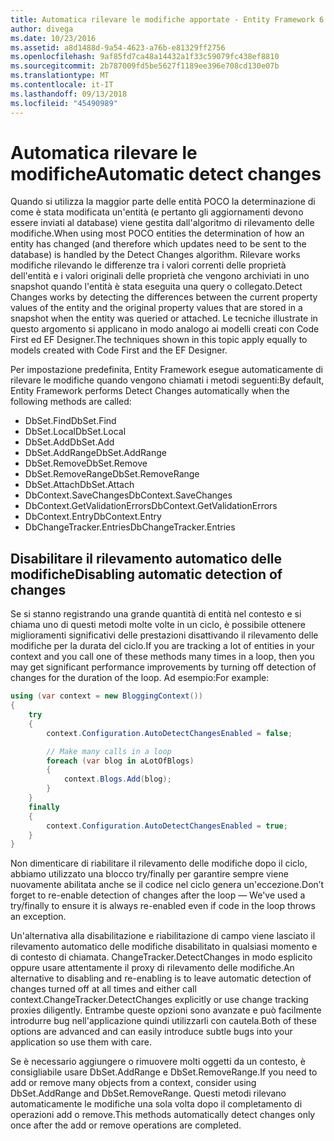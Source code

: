 ```yaml
---
title: Automatica rilevare le modifiche apportate - Entity Framework 6
author: divega
ms.date: 10/23/2016
ms.assetid: a8d1488d-9a54-4623-a76b-e81329ff2756
ms.openlocfilehash: 9af85fd7ca48a14432a1f33c59079fc438ef8810
ms.sourcegitcommit: 2b787009fd5be5627f1189ee396e708cd130e07b
ms.translationtype: MT
ms.contentlocale: it-IT
ms.lasthandoff: 09/13/2018
ms.locfileid: "45490989"
---
```

# <a name="automatic-detect-changes"></a><span data-ttu-id="1c751-102">Automatica rilevare le modifiche</span><span class="sxs-lookup"><span data-stu-id="1c751-102">Automatic detect changes</span></span>
<span data-ttu-id="1c751-103">Quando si utilizza la maggior parte delle entità POCO la determinazione di come è stata modificata un'entità (e pertanto gli aggiornamenti devono essere inviati al database) viene gestita dall'algoritmo di rilevamento delle modifiche.</span><span class="sxs-lookup"><span data-stu-id="1c751-103">When using most POCO entities the determination of how an entity has changed (and therefore which updates need to be sent to the database) is handled by the Detect Changes algorithm.</span></span> <span data-ttu-id="1c751-104">Rilevare works modifiche rilevando le differenze tra i valori correnti delle proprietà dell'entità e i valori originali delle proprietà che vengono archiviati in uno snapshot quando l'entità è stata eseguita una query o collegato.</span><span class="sxs-lookup"><span data-stu-id="1c751-104">Detect Changes works by detecting the differences between the current property values of the entity and the original property values that are stored in a snapshot when the entity was queried or attached.</span></span> <span data-ttu-id="1c751-105">Le tecniche illustrate in questo argomento si applicano in modo analogo ai modelli creati con Code First ed EF Designer.</span><span class="sxs-lookup"><span data-stu-id="1c751-105">The techniques shown in this topic apply equally to models created with Code First and the EF Designer.</span></span>  

<span data-ttu-id="1c751-106">Per impostazione predefinita, Entity Framework esegue automaticamente di rilevare le modifiche quando vengono chiamati i metodi seguenti:</span><span class="sxs-lookup"><span data-stu-id="1c751-106">By default, Entity Framework performs Detect Changes automatically when the following methods are called:</span></span>  

- <span data-ttu-id="1c751-107">DbSet.Find</span><span class="sxs-lookup"><span data-stu-id="1c751-107">DbSet.Find</span></span>  
- <span data-ttu-id="1c751-108">DbSet.Local</span><span class="sxs-lookup"><span data-stu-id="1c751-108">DbSet.Local</span></span>  
- <span data-ttu-id="1c751-109">DbSet.Add</span><span class="sxs-lookup"><span data-stu-id="1c751-109">DbSet.Add</span></span>  
- <span data-ttu-id="1c751-110">DbSet.AddRange</span><span class="sxs-lookup"><span data-stu-id="1c751-110">DbSet.AddRange</span></span>
- <span data-ttu-id="1c751-111">DbSet.Remove</span><span class="sxs-lookup"><span data-stu-id="1c751-111">DbSet.Remove</span></span>  
- <span data-ttu-id="1c751-112">DbSet.RemoveRange</span><span class="sxs-lookup"><span data-stu-id="1c751-112">DbSet.RemoveRange</span></span>
- <span data-ttu-id="1c751-113">DbSet.Attach</span><span class="sxs-lookup"><span data-stu-id="1c751-113">DbSet.Attach</span></span>  
- <span data-ttu-id="1c751-114">DbContext.SaveChanges</span><span class="sxs-lookup"><span data-stu-id="1c751-114">DbContext.SaveChanges</span></span>  
- <span data-ttu-id="1c751-115">DbContext.GetValidationErrors</span><span class="sxs-lookup"><span data-stu-id="1c751-115">DbContext.GetValidationErrors</span></span>  
- <span data-ttu-id="1c751-116">DbContext.Entry</span><span class="sxs-lookup"><span data-stu-id="1c751-116">DbContext.Entry</span></span>  
- <span data-ttu-id="1c751-117">DbChangeTracker.Entries</span><span class="sxs-lookup"><span data-stu-id="1c751-117">DbChangeTracker.Entries</span></span>  

## <a name="disabling-automatic-detection-of-changes"></a><span data-ttu-id="1c751-118">Disabilitare il rilevamento automatico delle modifiche</span><span class="sxs-lookup"><span data-stu-id="1c751-118">Disabling automatic detection of changes</span></span>  

<span data-ttu-id="1c751-119">Se si stanno registrando una grande quantità di entità nel contesto e si chiama uno di questi metodi molte volte in un ciclo, è possibile ottenere miglioramenti significativi delle prestazioni disattivando il rilevamento delle modifiche per la durata del ciclo.</span><span class="sxs-lookup"><span data-stu-id="1c751-119">If you are tracking a lot of entities in your context and you call one of these methods many times in a loop, then you may get significant performance improvements by turning off detection of changes for the duration of the loop.</span></span> <span data-ttu-id="1c751-120">Ad esempio:</span><span class="sxs-lookup"><span data-stu-id="1c751-120">For example:</span></span>  

``` csharp
using (var context = new BloggingContext())
{
    try
    {
        context.Configuration.AutoDetectChangesEnabled = false;

        // Make many calls in a loop
        foreach (var blog in aLotOfBlogs)
        {
            context.Blogs.Add(blog);
        }
    }
    finally
    {
        context.Configuration.AutoDetectChangesEnabled = true;
    }
}
```  

<span data-ttu-id="1c751-121">Non dimenticare di riabilitare il rilevamento delle modifiche dopo il ciclo, abbiamo utilizzato una blocco try/finally per garantire sempre viene nuovamente abilitata anche se il codice nel ciclo genera un'eccezione.</span><span class="sxs-lookup"><span data-stu-id="1c751-121">Don’t forget to re-enable detection of changes after the loop — We've used a try/finally to ensure it is always re-enabled even if code in the loop throws an exception.</span></span>  

<span data-ttu-id="1c751-122">Un'alternativa alla disabilitazione e riabilitazione di campo viene lasciato il rilevamento automatico delle modifiche disabilitato in qualsiasi momento e di contesto di chiamata. ChangeTracker.DetectChanges in modo esplicito oppure usare attentamente il proxy di rilevamento delle modifiche.</span><span class="sxs-lookup"><span data-stu-id="1c751-122">An alternative to disabling and re-enabling is to leave automatic detection of changes turned off at all times and either call context.ChangeTracker.DetectChanges explicitly or use change tracking proxies diligently.</span></span> <span data-ttu-id="1c751-123">Entrambe queste opzioni sono avanzate e può facilmente introdurre bug nell'applicazione quindi utilizzarli con cautela.</span><span class="sxs-lookup"><span data-stu-id="1c751-123">Both of these options are advanced and can easily introduce subtle bugs into your application so use them with care.</span></span>  

<span data-ttu-id="1c751-124">Se è necessario aggiungere o rimuovere molti oggetti da un contesto, è consigliabile usare DbSet.AddRange e DbSet.RemoveRange.</span><span class="sxs-lookup"><span data-stu-id="1c751-124">If you need to add or remove many objects from a context, consider using DbSet.AddRange and DbSet.RemoveRange.</span></span> <span data-ttu-id="1c751-125">Questi metodi rilevano automaticamente le modifiche una sola volta dopo il completamento di operazioni add o remove.</span><span class="sxs-lookup"><span data-stu-id="1c751-125">This methods automatically detect changes only once after the add or remove operations are completed.</span></span> 

